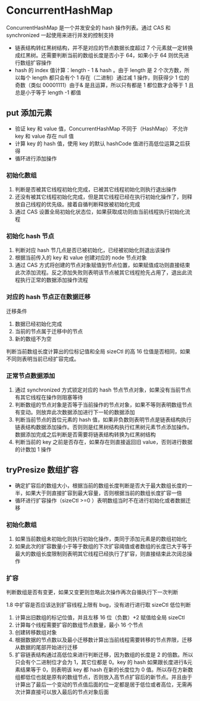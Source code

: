 # ConcurrentHashMap

ConcurrentHashMap 是一个并发安全的 hash 操作列表。通过 CAS 和 synchronized 一起使用来进行并发的控制支持

- 链表结构转红黑树结构，并不是对应的节点数据长度超过 7 个元素就一定转换成红黑树。还需要判断当前的数组长度是否小于 64，如果小于 64 则优先进行数组扩容操作
- hash 的 index 值计算：length - 1 & hash 。由于 length 是 2 个次方数，所以每个 length 都只会有个 1 存在（二进制）通过减 1 操作，则获得少 1 位的奇数（类似 00001111）由于& 是且运算，所以只有都是 1 都位数才会等于 1 且总是小于等于 length -1 都值

## put 添加元素

- 验证 key 和 value 值，ConcurrentHashMap 不同于（HashMap） 不允许 key 和 value 存在 null 值
- 计算 key 的 hash 值，使用 key 的默认 hashCode 值进行高低位运算之后获得
- 循环进行添加操作

### 初始化数组

1. 判断是否被其它线程初始化完成，已被其它线程初始化则执行退出操作
2. 还没有被其它线程初始化完成，但是其它线程已经在执行初始化操作了，则释放自己线程的优先级。接着自循判断释放被初始化完成
3. 通过 CAS 设置全局初始化状态位，如果获取成功则由当前线程执行初始化流程

### 初始化 hash 节点

1. 判断对应 hash 节几点是否已被初始化，已经被初始化则退出该操作
2. 根据当前传入的 key 和 value 创建对应的 node 节点对象
3. 通过 CAS 方式将创建的节点对象赋值到节点位置，如果赋值成功则直接结束此次添加流程。反之添加失败则表明该节点被其它线程抢先占用了，退出此流程执行正常的数据添加操作流程

### 对应的 hash 节点正在数据迁移

迁移条件

1. 数据已经初始化完成
2. 当前的节点属于迁移中的节点
3. 新的数组不为空

判断当前数组长度计算出的位标记值和全局 sizeCtl 的高 16 位值是否相同，如果不同则表明当前已经扩容完成。

### 正常节点数据添加

1. 通过 synchronized 方式锁定对应的 hash 节点节点对象，如果没有当前节点有其它线程在操作则阻塞等待
2. 判断数组的节点对象是否等于当前操作的节点对象，如果不等则表明数组节点有变动。则放弃此次数据添加进行下一轮的数据添加
3. 判断当前节点的首位元素的 hash 值，如果非负数则表明节点是链表结构执行链表结构数据添加操作。否则则是红黑树结构执行红黑树元素节点添加操作。数据添加完成之后判断是否需要将链表结构转换为红黑树结构
4. 判断当前的 key 之前是否存在，如果存在则直接返回旧 value，否则进行数据的计数加 1 操作

## tryPresize 数组扩容

- 确定扩容后的数组大小，根据当前的数组长度判断是否大于最大数组长度的一半，如果大于则直接扩容到最大容量，否则根据当前的数组长度扩容一倍
- 循环进行扩容操作（sizeCtl >=0 ）表明数组当时不在进行初始化或者数据迁移

### 初始化数组

1. 如果当前数组未初始化则执行初始化操作，类同于添加元素是的数组初始化
2. 如果此次的扩容数量小于等于数组的下次扩容阈值或者数组的长度已大于等于最大的数组长度限制则表明其它线程已经执行了扩容，则直接结束此次阔总操作

### 扩容

判断数组是否有变更，如果又变更则忽略此次操作再次自循执行下一次判断

1.8 中扩容是否应该达到扩容线程上限有 bug，没有进行进行取 sizeCtl 低位判断

1. 计算出旧数组的标记位值，并且左移 16 位（负数）+2 赋值给全局 sizeCtl
2. 计算每个线程需要扩容的数组节点数量，最小 16 个节点
3. 创建转移数组对象
4. 根据数据的节点数以及最小迁移数计算出当前线程需要转移的节点界限，迁移从数据的尾部开始进行迁移
5. 扩容链表结构通过高低位来进行判断迁移，因为数组的长度是 2 的倍数。所以只会有个二进制位才会为 1，其它位都是 0。key 的 hash 如果跟长度进行&元素结果等于 0，则表明该 key 都 hash 在新的长度位为 0 值。所以存在方新数组都低位也就是原有的数组节点，否则放入高节点扩容后的新节点。并且由于计算出了最后一个变动的节点值后面的位一定都是居于低位或者高位，无需再次计算直接可以放入最后的节点对象后面

